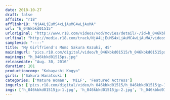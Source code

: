 ```yaml
---
date: 2018-10-27
draft: false
affsite: "r18"
afflinkr18: "NjA4LjEuMS4xLjAuMC4wLjAuMA"
url: "h_046kbkd01515"
urloriginal: "http://www.r18.com/videos/vod/movies/detail/-/id=h_046kbkd01515"
urlfinal: "http://media.r18.com/track/NjA4LjEuMS4xLjAuMC4wLjAuMA/videos/vod/movies/detail/-/id=h_046kbkd01515"
samplevid: "----"
title: "My Girlfriend's Mom: Sakura Kazuki, 45"
mainimgurl: "pics.r18.com/digital/video/h_046kbkd01515/h_046kbkd01515ps.jpg"
mainimgs: "h_046kbkd01515ps.jpg"
releasedate: "Aug. 30, 2016"
duration: 101
productioncomp: "Kobayashi Kogyo"
girls: ['Sakura Hanatsuki']
categories: ['Mature Woman', 'MILF', 'Featured Actress']
imgurls: ['pics.r18.com/digital/video/h_046kbkd01515/h_046kbkd01515jp-1.jpg', 'pics.r18.com/digital/video/h_046kbkd01515/h_046kbkd01515jp-2.jpg', 'pics.r18.com/digital/video/h_046kbkd01515/h_046kbkd01515jp-3.jpg', 'pics.r18.com/digital/video/h_046kbkd01515/h_046kbkd01515jp-4.jpg', 'pics.r18.com/digital/video/h_046kbkd01515/h_046kbkd01515jp-5.jpg', 'pics.r18.com/digital/video/h_046kbkd01515/h_046kbkd01515jp-6.jpg', 'pics.r18.com/digital/video/h_046kbkd01515/h_046kbkd01515jp-7.jpg', 'pics.r18.com/digital/video/h_046kbkd01515/h_046kbkd01515jp-8.jpg', 'pics.r18.com/digital/video/h_046kbkd01515/h_046kbkd01515jp-9.jpg', 'pics.r18.com/digital/video/h_046kbkd01515/h_046kbkd01515jp-10.jpg', 'pics.r18.com/digital/video/h_046kbkd01515/h_046kbkd01515jp-11.jpg', 'pics.r18.com/digital/video/h_046kbkd01515/h_046kbkd01515jp-12.jpg', 'pics.r18.com/digital/video/h_046kbkd01515/h_046kbkd01515jp-13.jpg', 'pics.r18.com/digital/video/h_046kbkd01515/h_046kbkd01515jp-14.jpg', 'pics.r18.com/digital/video/h_046kbkd01515/h_046kbkd01515jp-15.jpg', 'pics.r18.com/digital/video/h_046kbkd01515/h_046kbkd01515jp-16.jpg', 'pics.r18.com/digital/video/h_046kbkd01515/h_046kbkd01515jp-17.jpg', 'pics.r18.com/digital/video/h_046kbkd01515/h_046kbkd01515jp-18.jpg', 'pics.r18.com/digital/video/h_046kbkd01515/h_046kbkd01515jp-19.jpg', 'pics.r18.com/digital/video/h_046kbkd01515/h_046kbkd01515jp-20.jpg']
imgs: ['h_046kbkd01515jp-1.jpg', 'h_046kbkd01515jp-2.jpg', 'h_046kbkd01515jp-3.jpg', 'h_046kbkd01515jp-4.jpg', 'h_046kbkd01515jp-5.jpg', 'h_046kbkd01515jp-6.jpg', 'h_046kbkd01515jp-7.jpg', 'h_046kbkd01515jp-8.jpg', 'h_046kbkd01515jp-9.jpg', 'h_046kbkd01515jp-10.jpg', 'h_046kbkd01515jp-11.jpg', 'h_046kbkd01515jp-12.jpg', 'h_046kbkd01515jp-13.jpg', 'h_046kbkd01515jp-14.jpg', 'h_046kbkd01515jp-15.jpg', 'h_046kbkd01515jp-16.jpg', 'h_046kbkd01515jp-17.jpg', 'h_046kbkd01515jp-18.jpg', 'h_046kbkd01515jp-19.jpg', 'h_046kbkd01515jp-20.jpg']
---
```

